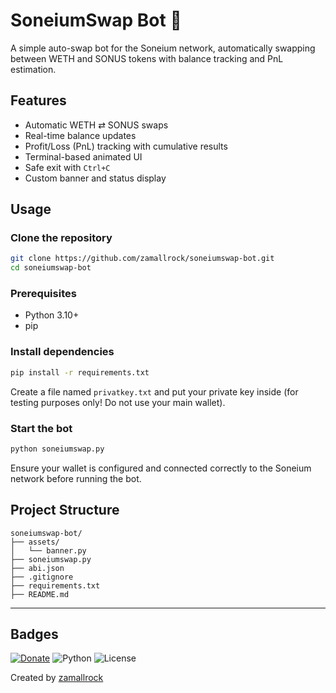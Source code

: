 # SoneiumSwap Bot 🤖

A simple auto-swap bot for the Soneium network, automatically swapping between WETH and SONUS tokens with balance tracking and PnL estimation.

## Features
- Automatic WETH ⇄ SONUS swaps
- Real-time balance updates
- Profit/Loss (PnL) tracking with cumulative results
- Terminal-based animated UI
- Safe exit with `Ctrl+C`
- Custom banner and status display

## Usage
### Clone the repository
```bash
git clone https://github.com/zamallrock/soneiumswap-bot.git
cd soneiumswap-bot
```
### Prerequisites
- Python 3.10+
- pip

### Install dependencies
```bash
pip install -r requirements.txt
```
Create a file named `privatkey.txt` and put your private key inside (for testing purposes only! Do not use your main wallet).
### Start the bot
```bash
python soneiumswap.py
```

Ensure your wallet is configured and connected correctly to the Soneium network before running the bot.

## Project Structure
```
soneiumswap-bot/
├── assets/
│   └── banner.py
├── soneiumswap.py
├── abi.json
├── .gitignore
├── requirements.txt
├── README.md
```

---

## Badges

[![Donate](https://img.shields.io/badge/Buy_Me_a_Coffee-ko--fi-FF5E5B?logo=ko-fi&logoColor=white&style=flat-square)](https://ko-fi.com/zamallrock)
![Python](https://img.shields.io/badge/Python-3.10+-blue)
![License](https://img.shields.io/badge/license-MIT-green)

Created by [zamallrock](https://github.com/zamallrockk)

